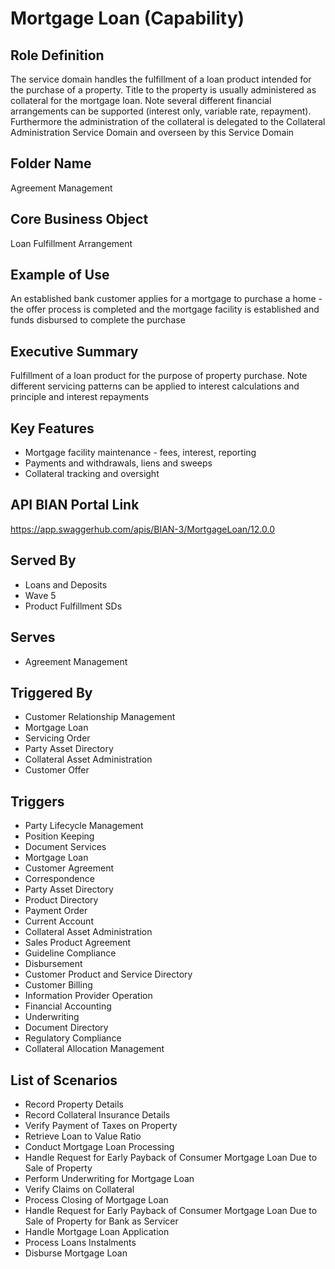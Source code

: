 # Mortgage Loan (Capability)

## Role Definition
The service domain handles the fulfillment of a loan product intended for the purchase of a property. Title to the property is usually administered as collateral for the mortgage loan. Note several different financial arrangements can be supported (interest only, variable rate, repayment). Furthermore the administration of the collateral is delegated to the Collateral Administration Service Domain and overseen by this Service Domain

## Folder Name
Agreement Management

## Core Business Object
Loan Fulfillment Arrangement

## Example of Use
An established bank customer applies for a mortgage to purchase a home - the offer process is completed and the mortgage facility is established and funds disbursed to complete the purchase

## Executive Summary
Fulfillment of a loan product for the purpose of property purchase. Note different servicing patterns can be applied to interest calculations and principle and interest repayments

## Key Features
- Mortgage facility maintenance - fees, interest, reporting
- Payments and withdrawals, liens and sweeps
- Collateral tracking and oversight

## API BIAN Portal Link
https://app.swaggerhub.com/apis/BIAN-3/MortgageLoan/12.0.0

## Served By
- Loans and Deposits
- Wave 5
- Product Fulfillment SDs

## Serves
- Agreement Management

## Triggered By
- Customer Relationship Management
- Mortgage Loan
- Servicing Order
- Party Asset Directory
- Collateral Asset Administration
- Customer Offer

## Triggers
- Party Lifecycle Management
- Position Keeping
- Document Services
- Mortgage Loan
- Customer Agreement
- Correspondence
- Party Asset Directory
- Product Directory
- Payment Order
- Current Account
- Collateral Asset Administration
- Sales Product Agreement
- Guideline Compliance
- Disbursement
- Customer Product and Service Directory
- Customer Billing
- Information Provider Operation
- Financial Accounting
- Underwriting
- Document Directory
- Regulatory Compliance
- Collateral Allocation Management

## List of Scenarios
- Record Property Details
- Record Collateral Insurance Details
- Verify Payment of Taxes on Property
- Retrieve Loan to Value Ratio
- Conduct Mortgage Loan Processing
- Handle Request for Early Payback of Consumer Mortgage Loan Due to Sale of Property
- Perform Underwriting for Mortgage Loan
- Verify Claims on Collateral
- Process Closing of Mortgage Loan
- Handle Request for Early Payback of Consumer Mortgage Loan Due to Sale of Property for Bank as Servicer
- Handle Mortgage Loan Application
- Process Loans Instalments
- Disburse Mortgage Loan